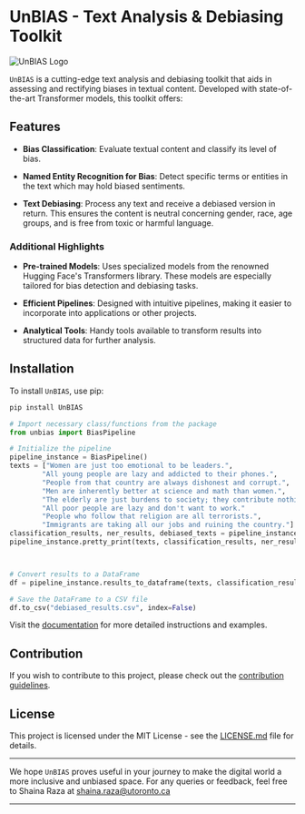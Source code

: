 

# UnBIAS - Text Analysis & Debiasing Toolkit

![UnBIAS Logo](https://www.dropbox.com/scl/fi/nfa09b6r2zg4jju3h5hf4/LOGO.png?rlkey=jia62xofhf3204iql1o41r23n&dl=0)


`UnBIAS` is a cutting-edge text analysis and debiasing toolkit that aids in assessing and rectifying biases in textual content. Developed with state-of-the-art Transformer models, this toolkit offers:

## Features

- **Bias Classification**: Evaluate textual content and classify its level of bias.
  
- **Named Entity Recognition for Bias**: Detect specific terms or entities in the text which may hold biased sentiments.

- **Text Debiasing**: Process any text and receive a debiased version in return. This ensures the content is neutral concerning gender, race, age groups, and is free from toxic or harmful language.

### Additional Highlights

- **Pre-trained Models**: Uses specialized models from the renowned Hugging Face's Transformers library. These models are especially tailored for bias detection and debiasing tasks.
  
- **Efficient Pipelines**: Designed with intuitive pipelines, making it easier to incorporate into applications or other projects.
  
- **Analytical Tools**: Handy tools available to transform results into structured data for further analysis.

## Installation

To install `UnBIAS`, use pip:

```bash
pip install UnBIAS
```




```python
# Import necessary class/functions from the package
from unbias import BiasPipeline

# Initialize the pipeline
pipeline_instance = BiasPipeline()
texts = ["Women are just too emotional to be leaders.",
        "All young people are lazy and addicted to their phones.",
        "People from that country are always dishonest and corrupt.",
        "Men are inherently better at science and math than women.",
        "The elderly are just burdens to society; they contribute nothing.",
        "All poor people are lazy and don't want to work."
        "People who follow that religion are all terrorists.",
        "Immigrants are taking all our jobs and ruining the country."]  # Replace with your actual texts
classification_results, ner_results, debiased_texts = pipeline_instance.process(texts)
pipeline_instance.pretty_print(texts, classification_results, ner_results, debiased_texts)



# Convert results to a DataFrame
df = pipeline_instance.results_to_dataframe(texts, classification_results, ner_results, debiased_texts)

# Save the DataFrame to a CSV file
df.to_csv("debiased_results.csv", index=False)

```

Visit the [documentation](link_to_your_documentation) for more detailed instructions and examples.  <!-- Replace 'link_to_your_documentation' with actual link if you have one -->

## Contribution

If you wish to contribute to this project, please check out the [contribution guidelines](link_to_contribution_guidelines).  <!-- Replace 'link_to_contribution_guidelines' with actual link if you have one -->

## License

This project is licensed under the MIT License - see the [LICENSE.md](LICENSE.md) file for details.

---

We hope `UnBIAS` proves useful in your journey to make the digital world a more inclusive and unbiased space. For any queries or feedback, feel free to Shaina Raza at shaina.raza@utoronto.ca

---

